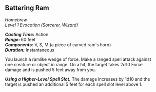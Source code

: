 ## Battering Ram
*Homebrew*  
*Level 1 Evocation (Sorcerer, Wizard)*

***Casting Time:*** Action  
***Range:*** 60 feet  
***Components:*** V, S, M (a piece of carved ram's horn)  
***Duration:*** Instantaneous

You launch a ramlike wedge of force. Make a ranged spell attack against one creature or object in range. On a hit, the target takes 2d10 Force damage and is pushed 5 feet away from you.

***Using a Higher-Level Spell Slot.*** The damage increases by 1d10 and the target is pushed an additional 5 feet for each spell slot level above 1.